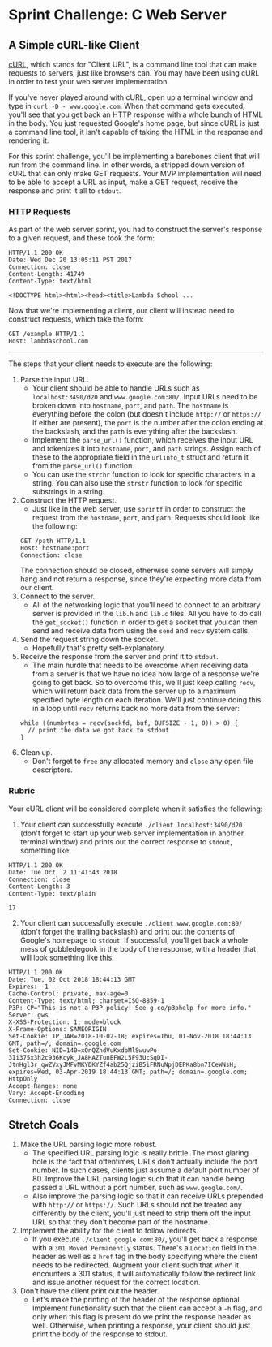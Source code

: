 # Sprint Challenge: C Web Server

## A Simple cURL-like Client

[cURL](https://en.wikipedia.org/wiki/CURL), which stands for "Client URL", is a command line tool that can make requests to servers, just like browsers can. You may have been using cURL in order to test your web server implementation. 

If you've never played around with cURL, open up a terminal window and type in `curl -D - www.google.com`. When that command gets executed, you'll see that you get back an HTTP response with a whole bunch of HTML in the body. You just requested Google's home page, but since cURL is just a command line tool, it isn't capable of taking the HTML in the response and rendering it. 

For this sprint challenge, you'll be implementing a barebones client that will run from the command line. In other words, a stripped down version of cURL that can only make GET requests. Your MVP implementation will need to be able to accept a URL as input, make a GET request, receive the response and print it all to `stdout`.

### HTTP Requests

As part of the web server sprint, you had to construct the server's response to a given request, and these took the form:
```
HTTP/1.1 200 OK
Date: Wed Dec 20 13:05:11 PST 2017
Connection: close
Content-Length: 41749
Content-Type: text/html

<!DOCTYPE html><html><head><title>Lambda School ...
```
Now that we're implementing a client, our client will instead need to construct requests, which take the form:
```
GET /example HTTP/1.1
Host: lambdaschool.com

```
---

The steps that your client needs to execute are the following:

1. Parse the input URL.
   * Your client should be able to handle URLs such as `localhost:3490/d20` and `www.google.com:80/`. Input URLs need to be broken down into `hostname`, `port`, and `path`. The `hostname` is everything before the colon (but doesn't include `http://` or `https://` if either are present), the `port` is the number after the colon ending at the backslash, and the `path` is everything after the backslash.
   * Implement the `parse_url()` function, which receives the input URL and tokenizes it into `hostname`, `port`, and `path` strings. Assign each of these to the appropriate field in the `urlinfo_t` struct and return it from the `parse_url()` function.
   * You can use the `strchr` function to look for specific characters in a string. You can also use the `strstr` function to look for specific substrings in a string. 
2. Construct the HTTP request. 
   * Just like in the web server, use `sprintf` in order to construct the request from the `hostname`, `port`, and `path`. Requests should look like the following:
   ```
   GET /path HTTP/1.1
   Host: hostname:port
   Connection: close

   ```
   The connection should be closed, otherwise some servers will simply hang and not return a response, since they're expecting more data from our client.
3. Connect to the server.
   * All of the networking logic that you'll need to connect to an arbitrary server is provided in the `lib.h` and `lib.c` files. All you have to do call the `get_socket()` function in order to get a socket that you can then send and receive data from using the `send` and `recv` system calls. 
4. Send the request string down the socket.
   * Hopefully that's pretty self-explanatory.
5. Receive the response from the server and print it to `stdout`.
   * The main hurdle that needs to be overcome when receiving data from a server is that we have no idea how large of a response we're going to get back. So to overcome this, we'll just keep calling `recv`, which will return back data from the server up to a maximum specified byte length on each iteration. We'll just continue doing this in a loop until `recv` returns back no more data from the server:
   ```
   while ((numbytes = recv(sockfd, buf, BUFSIZE - 1, 0)) > 0) {
     // print the data we got back to stdout
   }
   ```
6. Clean up.
   * Don't forget to `free` any allocated memory and `close` any open file descriptors. 

### Rubric

Your cURL client will be considered complete when it satisfies the following:
1. Your client can successfully execute `./client localhost:3490/d20` (don't forget to start up your web server implementation in another terminal window) and prints out the correct response to `stdout`, something like:
```
HTTP/1.1 200 OK
Date: Tue Oct  2 11:41:43 2018
Connection: close
Content-Length: 3
Content-Type: text/plain

17

```
2. Your client can successfully execute `./client www.google.com:80/` (don't forget the trailing backslash) and print out the contents of Google's homepage to `stdout`. If successful, you'll get back a whole mess of gobbledegook in the body of the response, with a header that will look something like this:
```
HTTP/1.1 200 OK
Date: Tue, 02 Oct 2018 18:44:13 GMT
Expires: -1
Cache-Control: private, max-age=0
Content-Type: text/html; charset=ISO-8859-1
P3P: CP="This is not a P3P policy! See g.co/p3phelp for more info."
Server: gws
X-XSS-Protection: 1; mode=block
X-Frame-Options: SAMEORIGIN
Set-Cookie: 1P_JAR=2018-10-02-18; expires=Thu, 01-Nov-2018 18:44:13 GMT; path=/; domain=.google.com
Set-Cookie: NID=140=xQnQZhdVuKxdbMlSwuwPo-3Ii375x3h2c936Kcyk_JA8HAZTunEFW2L5F93UcSqDI-JtnHgl3r_qwZVxyJMFvMKYDKYZf4ab25QjziB5iFRNuNpjDEPKa8bn7ICeWNsH; expires=Wed, 03-Apr-2019 18:44:13 GMT; path=/; domain=.google.com; HttpOnly
Accept-Ranges: none
Vary: Accept-Encoding
Connection: close

```

## Stretch Goals
1. Make the URL parsing logic more robust.
   * The specified URL parsing logic is really brittle. The most glaring hole is the fact that oftentimes, URLs don't actually include the port number. In such cases, clients just assume a default port number of 80. Improve the URL parsing logic such that it can handle being passed a URL without a port number, such as `www.google.com/`. 
   * Also improve the parsing logic so that it can receive URLs prepended with `http://` or `https://`. Such URLs should not be treated any differently by the client, you'll just need to strip them off the input URL so that they don't become part of the hostname. 
2. Implement the ability for the client to follow redirects.
   * If you execute `./client google.com:80/`, you'll get back a response with a `301 Moved Permanently` status. There's a `Location` field in the header as well as a `href` tag in the body specifying where the client needs to be redirected. Augment your client such that when it encounters a 301 status, it will automatically follow the redirect link and issue another request for the correct location.
3. Don't have the client print out the header.
   * Let's make the printing of the header of the response optional. Implement functionality such that the client can accept a `-h` flag, and only when this flag is present do we print the response header as well. Otherwise, when printing a response, your client should just print the body of the response to stdout.